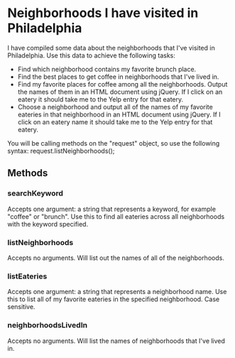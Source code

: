 # Neighborhoods I have visited in Philadelphia

I have compiled some data about the neighborhoods that I've visited in Philadelphia. Use this data to achieve the following tasks: 

* Find which neighborhood contains my favorite brunch place.
* Find the best places to get coffee in neighborhoods that I've lived in.
* Find my favorite places for coffee among all the neighborhoods. Output the names of them in an HTML document using jQuery. If I click on an eatery it should take me to the Yelp entry for that eatery. 
* Choose a neighborhood and output all of the names of my favorite eateries in that neighborhood in an HTML document using jQuery. If I click on an eatery name it should take me to the Yelp entry for that eatery. 

You will be calling methods on the "request" object, so use the following syntax: request.listNeighborhoods();

## Methods

### searchKeyword

Accepts one argument: a string that represents a keyword, for example "coffee" or "brunch". Use this to find all eateries across all neighborhoods with the keyword specified. 

### listNeighborhoods

Accepts no arguments. Will list out the names of all of the neighborhoods.

### listEateries

Accepts one argument: a string that represents a neighborhood name. Use this to list all of my favorite eateries in the specified neighborhood. Case sensitive.

### neighborhoodsLivedIn 

Accepts no arguments. Will list the names of neighborhoods that I've lived in. 
